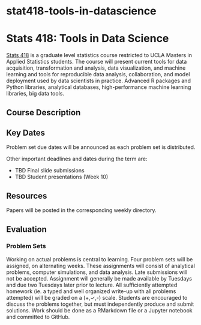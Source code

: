 # stat418-tools-in-datascience

# Stats 418: Tools in Data Science

[Stats 418](https://sa.ucla.edu/ro/Public/SOC/Results/ClassDetail?term_cd=19S&subj_area_cd=STATS%20%20&crs_catlg_no=0418%20%20%20%20&class_id=663636200&class_no=%20001%20%20) is a graduate level statistics course restricted to UCLA Masters in Applied Statistics students. The course will present current tools for data acquisition, transformation and analysis, data visualization, and machine learning and tools for reproducible data analysis, collaboration, and model deployment used by data scientists in practice. Advanced R packages and Python libraries, analytical databases, high-performance machine learning libraries, big data tools. 

## Course Description


## Key Dates

Problem set due dates will be announced as each problem set is distributed. 

Other important deadlines and dates during the term are: 

* TBD Final slide submissions
* TBD Student presentations (Week 10)

## Resources

Papers will be posted in the corresponding weekly directory.

## Evaluation

### Problem Sets

Working on actual problems is central to learning. Four problem sets will be assigned, on alternating weeks. These assignments will consist of analytical problems, computer simulations, and data analysis. Late submissions will not be accepted. Assignment will generally be made available by Tuesdays and due two Tuesdays later prior to lecture. All sufficiently attempted homework (ie. a typed and well organized write-up with all problems attempted) will be graded on a (+,✓,-) scale. Students are encouraged to discuss the problems together, but must independently produce and submit solutions. Work should be done as a RMarkdown file or a Jupyter notebook and committed to GitHub. 





